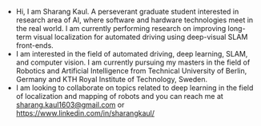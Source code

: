 - Hi, I am Sharang Kaul. A perseverant graduate student interested in research area of AI, where software and hardware technologies meet in the real world.
I am currently performing research on improving long-term visual localization for automated driving using deep-visual SLAM front-ends. 
- I am interested in the field of automated driving, deep learning, SLAM, and computer vision. I am currently pursuing my masters in the field of Robotics and Artificial Intelligence from Technical University of Berlin, Germany and KTH Royal Institute of Technology, Sweden. 
- I am looking to collaborate on topics related to deep learning in the field of localization and mapping of robots and you can reach me at sharang.kaul1603@gmail.com or https://www.linkedin.com/in/sharangkaul/

<!---
SharangKaul123/SharangKaul123 is a ✨ special ✨ repository because its `README.md` (this file) appears on your GitHub profile.
You can click the Preview link to take a look at your changes.
--->
